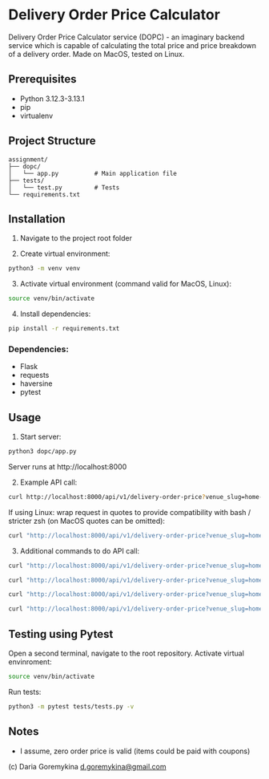 # Delivery Order Price Calculator

Delivery Order Price Calculator service (DOPC) - an imaginary backend service which is capable of calculating the total price and price breakdown of a delivery order.
Made on MacOS, tested on Linux.

## Prerequisites

- Python 3.12.3-3.13.1
- pip
- virtualenv


## Project Structure
```
assignment/
├── dopc/
│   └── app.py          # Main application file
├── tests/
│   └── test.py         # Tests
└── requirements.txt
```

## Installation

1. Navigate to the project root folder

2. Create virtual environment:
```bash
python3 -m venv venv
```

3. Activate virtual environment (command valid for MacOS, Linux):
```bash
source venv/bin/activate
```

4. Install dependencies:
```bash
pip install -r requirements.txt
```

### Dependencies:
- Flask
- requests
- haversine
- pytest

## Usage

1. Start server:
```bash
python3 dopc/app.py
```
Server runs at http://localhost:8000

2. Example API call:
```bash
curl http://localhost:8000/api/v1/delivery-order-price?venue_slug=home-assignment-venue-helsinki&cart_value=1000&user_lat=60.17094&user_lon=24.93087
```
If using Linux: wrap request in quotes to provide compatibility with bash / stricter zsh (on MacOS quotes can be omitted):
```bash
curl "http://localhost:8000/api/v1/delivery-order-price?venue_slug=home-assignment-venue-helsinki&cart_value=1000&user_lat=60.17094&user_lon=24.93087"
```

3. Additional commands to do API call:
```bash
curl "http://localhost:8000/api/v1/delivery-order-price?venue_slug=home-assignment-venue-helsinki&cart_value=1000&user_lat=60.18094&user_lon=24.93087"
```
```bash
curl "http://localhost:8000/api/v1/delivery-order-price?venue_slug=home-assignment-venue-stockholm&cart_value=10000&user_lat=59.35683&user_lon=18.03150"
```
```bash
curl "http://localhost:8000/api/v1/delivery-order-price?venue_slug=home-assignment-venue-berlin&cart_value=1000&user_lat=52.51032&user_lon=13.45361"
```
```bash
curl "http://localhost:8000/api/v1/delivery-order-price?venue_slug=home-assignment-venue-tokyo&cart_value=700&user_lat=35.65591&user_lon=139.71153"
```

## Testing using Pytest

Open a second terminal, navigate to the root repository. Activate virtual envinroment:
```bash
source venv/bin/activate
```
Run tests:
```bash
python3 -m pytest tests/tests.py -v
```

## Notes
- I assume, zero order price is valid (items could be paid with coupons)

(c) Daria Goremykina
d.goremykina@gmail.com